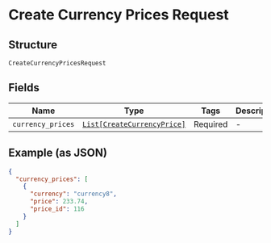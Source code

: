 
# Create Currency Prices Request

## Structure

`CreateCurrencyPricesRequest`

## Fields

| Name | Type | Tags | Description |
|  --- | --- | --- | --- |
| `currency_prices` | [`List[CreateCurrencyPrice]`](../../doc/models/create-currency-price.md) | Required | - |

## Example (as JSON)

```json
{
  "currency_prices": [
    {
      "currency": "currency8",
      "price": 233.74,
      "price_id": 116
    }
  ]
}
```

